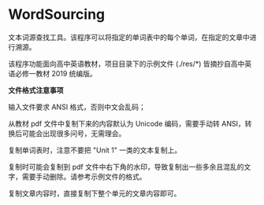 # WordSourcing
文本词源查找工具。该程序可以将指定的单词表中的每个单词，在指定的文章中进行溯源。

该程序功能面向高中英语教材，项目目录下的示例文件 (./res/*) 皆摘抄自高中英语必修一教材 2019 统编版。

**文件格式注意事项**

输入文件要求 ANSI 格式，否则中文会乱码；

从教材 pdf 文件中复制下来的内容默认为 Unicode 编码，需要手动转 ANSI，转换后可能会出现很多问号，无需理会。

复制单词表时，注意不要把 "Unit 1" 一类的文本复制上。

复制时可能会复制到 pdf 文件中右下角的水印，导致复制出一些多余且混乱的文字，需要手动删除。请参考示例文件的格式。

复制文章内容时，直接复制下整个单元的文章内容即可。

